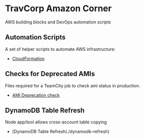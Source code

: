 # TravCorp Amazon Corner
AWS building blocks and DevOps automation scripts

## Automation Scripts
A set of helper scripts to automate AWS infrastructure:
* [CloudFormation](cloud-formation/scripts/)

## Checks for Deprecated AMIs
Files required for a TeamCity job to check ami status in production.
* [AMI Deprecation check](./check-deprecated-ami)

## DynamoDB Table Refresh
Node app/tool allows cross-account table copying
* [DynamoDB Table Refresh(./dynamodb-refresh)